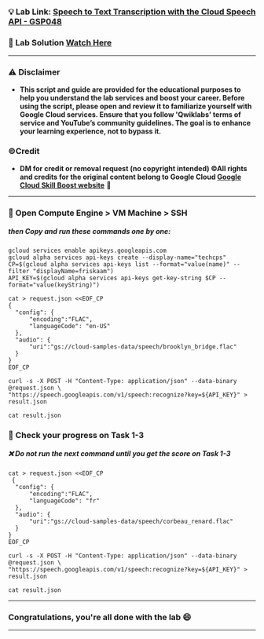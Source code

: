 
### 💡 Lab Link: [Speech to Text Transcription with the Cloud Speech API - GSP048](https://www.cloudskillsboost.google/focuses/2187?parent=catalog)

### 🚀 Lab Solution [Watch Here](https://www.youtube.com/watch?v=z-GbJGe5UCM)

---

### ⚠️ Disclaimer
- **This script and guide are provided for  the educational purposes to help you understand the lab services and boost your career. Before using the script, please open and review it to familiarize yourself with Google Cloud services. Ensure that you follow 'Qwiklabs' terms of service and YouTube’s community guidelines. The goal is to enhance your learning experience, not to bypass it.**

### ©Credit
- **DM for credit or removal request (no copyright intended) ©All rights and credits for the original content belong to Google Cloud [Google Cloud Skill Boost website](https://www.cloudskillsboost.google/)** 🙏

---

### 🚨 Open Compute Engine > VM Machine > SSH
##### then Copy and run these commands one by one:

```
gcloud services enable apikeys.googleapis.com
gcloud alpha services api-keys create --display-name="techcps"
CP=$(gcloud alpha services api-keys list --format="value(name)" --filter "displayName=friskaam")
API_KEY=$(gcloud alpha services api-keys get-key-string $CP --format="value(keyString)")
```

```
cat > request.json <<EOF_CP
{
  "config": {
      "encoding":"FLAC",
      "languageCode": "en-US"
  },
  "audio": {
      "uri":"gs://cloud-samples-data/speech/brooklyn_bridge.flac"
  }
}
EOF_CP
```

```
curl -s -X POST -H "Content-Type: application/json" --data-binary @request.json \
"https://speech.googleapis.com/v1/speech:recognize?key=${API_KEY}" > result.json
```

```
cat result.json
```

### 🚨 Check your progress on Task 1-3
##### ❌ Do not run the next command until you get the score on Task 1-3

```
cat > request.json <<EOF_CP
 {
  "config": {   
      "encoding":"FLAC",
      "languageCode": "fr"
  },
  "audio": {
      "uri":"gs://cloud-samples-data/speech/corbeau_renard.flac"
  }
}
EOF_CP
```

```
curl -s -X POST -H "Content-Type: application/json" --data-binary @request.json \
"https://speech.googleapis.com/v1/speech:recognize?key=${API_KEY}" > result.json
```

```
cat result.json
```

---

### Congratulations, you're all done with the lab 😄

---